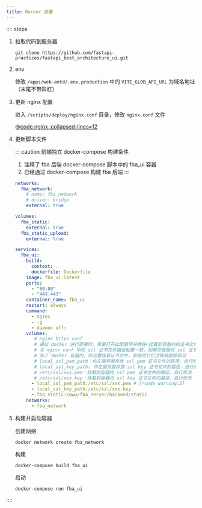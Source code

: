 ```yaml
---
title: Docker 部署
---
```


:::: steps

1. 拉取代码到服务器

   ```shell:no-line-numbers
   git clone https://github.com/fastapi-practices/fastapi_best_architecture_ui.git
   ```

2. env

   修改 `/apps/web-antd/.env.production` 中的 `VITE_GLOB_API_URL` 为域名地址（末尾不带斜杠）

3. 更新 nginx 配置

   进入 `/scripts/deploy/nginx.conf` 目录，修改 `nginx.conf` 文件

   @[code nginx :collapsed-lines=12](../code/nginx.conf)

4. 更新脚本文件

   ::: caution 前端独立 docker-compose 构建条件
   1. 注释了 fba 后端 docker-compose 脚本中的 fba_ui 容器
   2. 已经通过 docker-compose 构建 fba 后端
   :::

   ```yaml :collapsed-lines=12
   networks:
     fba_network:
       # name: fba_network
       # driver: bridge
       external: true

   volumes:
     fba_static:
       external: true
     fba_static_upload:
       external: true

   services:
     fba_ui:
       build:
         context: .
         dockerfile: Dockerfile
       image: fba_ui:latest
       ports:
         - "80:80"
         - "443:443"
       container_name: fba_ui
       restart: always
       command:
         - nginx
         - -g
         - daemon off;
       volumes:
          # nginx https conf
          # 通过 docker 进行部署时，需要打开此配置项并确保<挂载到容器内的证书文件路径>配置
          # 与 nginx conf 中的 ssl 证书文件路径配置一致，如果你直接将 ssl 证书文件 cp
          # 到了 docker 容器内，则无需挂载证书文件，直接将它们注释或删除即可
          # local_ssl_pem_path：你在服务器存放 ssl pem 证书文件的路径，自行修改
          # local_ssl_key_path: 你在服务器存放 ssl key 证书文件的路径，自行修改
          # /etc/ssl/xxx.pem：挂载到容器内 ssl pem 证书文件的路径，自行修改
          # /etc/ssl/xxx.key：挂载到容器内 ssl key 证书文件的路径，自行修改
         - local_ssl_pem_path:/etc/ssl/xxx.pem # [!code warning:2]
         - local_ssl_key_path:/etc/ssl/xxx.key
         - fba_static:/www/fba_server/backend/static
       networks:
         - fba_network
   ```

5. 构建并启动容器

   创建网络

   ```shell:no-line-numbers
   docker network create fba_network
   ```

   构建

   ```shell:no-line-numbers
   docker-compose build fba_ui
   ```

   启动

   ```shell:no-line-numbers
   docker-compose run fba_ui
   ```
::::